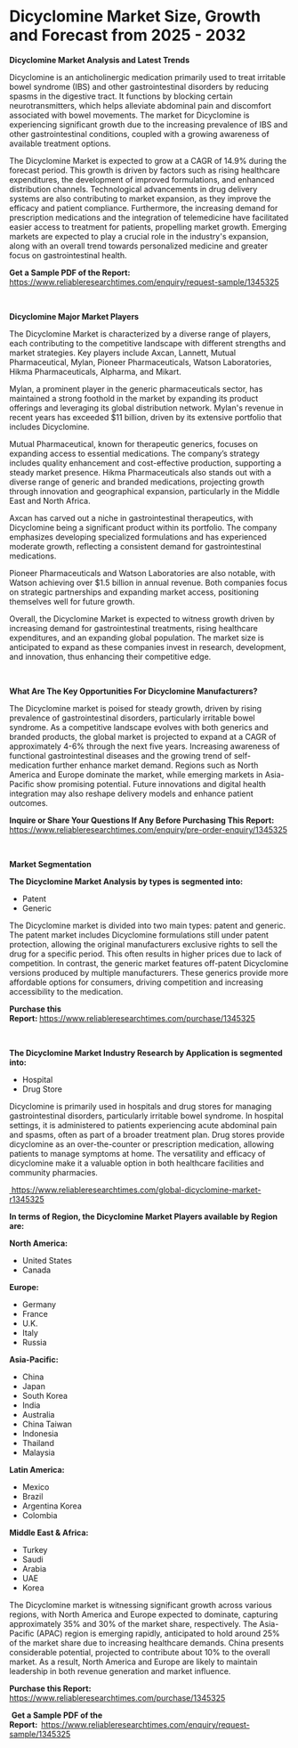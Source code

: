 <p><h1>Dicyclomine Market Size, Growth and Forecast from 2025 - 2032</h1></p><p><strong>Dicyclomine Market Analysis and Latest Trends</strong></p>
<p><p>Dicyclomine is an anticholinergic medication primarily used to treat irritable bowel syndrome (IBS) and other gastrointestinal disorders by reducing spasms in the digestive tract. It functions by blocking certain neurotransmitters, which helps alleviate abdominal pain and discomfort associated with bowel movements. The market for Dicyclomine is experiencing significant growth due to the increasing prevalence of IBS and other gastrointestinal conditions, coupled with a growing awareness of available treatment options.</p><p>The Dicyclomine Market is expected to grow at a CAGR of 14.9% during the forecast period. This growth is driven by factors such as rising healthcare expenditures, the development of improved formulations, and enhanced distribution channels. Technological advancements in drug delivery systems are also contributing to market expansion, as they improve the efficacy and patient compliance. Furthermore, the increasing demand for prescription medications and the integration of telemedicine have facilitated easier access to treatment for patients, propelling market growth. Emerging markets are expected to play a crucial role in the industry's expansion, along with an overall trend towards personalized medicine and greater focus on gastrointestinal health.</p></p>
<p><strong>Get a Sample PDF of the Report:&nbsp;</strong> <a href="https://www.reliableresearchtimes.com/enquiry/request-sample/1345325?utm_campaign=3366&utm_medium=2&utm_source=Github&utm_content=ia&utm_term=19042025&utm_id=dicyclomine">https://www.reliableresearchtimes.com/enquiry/request-sample/1345325</a></p>
<p>&nbsp;</p>
<p><strong>Dicyclomine Major Market Players</strong></p>
<p><p>The Dicyclomine Market is characterized by a diverse range of players, each contributing to the competitive landscape with different strengths and market strategies. Key players include Axcan, Lannett, Mutual Pharmaceutical, Mylan, Pioneer Pharmaceuticals, Watson Laboratories, Hikma Pharmaceuticals, Alpharma, and Mikart.</p><p>Mylan, a prominent player in the generic pharmaceuticals sector, has maintained a strong foothold in the market by expanding its product offerings and leveraging its global distribution network. Mylan's revenue in recent years has exceeded $11 billion, driven by its extensive portfolio that includes Dicyclomine.</p><p>Mutual Pharmaceutical, known for therapeutic generics, focuses on expanding access to essential medications. The company’s strategy includes quality enhancement and cost-effective production, supporting a steady market presence. Hikma Pharmaceuticals also stands out with a diverse range of generic and branded medications, projecting growth through innovation and geographical expansion, particularly in the Middle East and North Africa.</p><p>Axcan has carved out a niche in gastrointestinal therapeutics, with Dicyclomine being a significant product within its portfolio. The company emphasizes developing specialized formulations and has experienced moderate growth, reflecting a consistent demand for gastrointestinal medications.</p><p>Pioneer Pharmaceuticals and Watson Laboratories are also notable, with Watson achieving over $1.5 billion in annual revenue. Both companies focus on strategic partnerships and expanding market access, positioning themselves well for future growth.</p><p>Overall, the Dicyclomine Market is expected to witness growth driven by increasing demand for gastrointestinal treatments, rising healthcare expenditures, and an expanding global population. The market size is anticipated to expand as these companies invest in research, development, and innovation, thus enhancing their competitive edge.</p></p>
<p>&nbsp;</p>
<p><strong>What Are The Key Opportunities For Dicyclomine Manufacturers?</strong></p>
<p><p>The Dicyclomine market is poised for steady growth, driven by rising prevalence of gastrointestinal disorders, particularly irritable bowel syndrome. As a competitive landscape evolves with both generics and branded products, the global market is projected to expand at a CAGR of approximately 4-6% through the next five years. Increasing awareness of functional gastrointestinal diseases and the growing trend of self-medication further enhance market demand. Regions such as North America and Europe dominate the market, while emerging markets in Asia-Pacific show promising potential. Future innovations and digital health integration may also reshape delivery models and enhance patient outcomes.</p></p>
<p><strong>Inquire or Share Your Questions If Any Before Purchasing This Report:</strong> <a href="https://www.reliableresearchtimes.com/enquiry/pre-order-enquiry/1345325?utm_campaign=3366&utm_medium=2&utm_source=Github&utm_content=ia&utm_term=19042025&utm_id=dicyclomine">https://www.reliableresearchtimes.com/enquiry/pre-order-enquiry/1345325</a></p>
<p>&nbsp;</p>
<p><strong>Market Segmentation</strong></p>
<p><strong>The Dicyclomine Market Analysis by types is segmented into:</strong></p>
<p><ul><li>Patent</li><li>Generic</li></ul></p>
<p><p>The Dicyclomine market is divided into two main types: patent and generic. The patent market includes Dicyclomine formulations still under patent protection, allowing the original manufacturers exclusive rights to sell the drug for a specific period. This often results in higher prices due to lack of competition. In contrast, the generic market features off-patent Dicyclomine versions produced by multiple manufacturers. These generics provide more affordable options for consumers, driving competition and increasing accessibility to the medication.</p></p>
<p><strong>Purchase this Report:&nbsp;</strong><a href="https://www.reliableresearchtimes.com/purchase/1345325?utm_campaign=3366&utm_medium=2&utm_source=Github&utm_content=ia&utm_term=19042025&utm_id=dicyclomine">https://www.reliableresearchtimes.com/purchase/1345325</a></p>
<p>&nbsp;</p>
<p><strong>The Dicyclomine Market Industry Research by Application is segmented into:</strong></p>
<p><ul><li>Hospital</li><li>Drug Store</li></ul></p>
<p><p>Dicyclomine is primarily used in hospitals and drug stores for managing gastrointestinal disorders, particularly irritable bowel syndrome. In hospital settings, it is administered to patients experiencing acute abdominal pain and spasms, often as part of a broader treatment plan. Drug stores provide dicyclomine as an over-the-counter or prescription medication, allowing patients to manage symptoms at home. The versatility and efficacy of dicyclomine make it a valuable option in both healthcare facilities and community pharmacies.</p></p>
<p><a href="https://www.reliableresearchtimes.com/global-dicyclomine-market-r1345325?utm_campaign=3366&utm_medium=2&utm_source=Github&utm_content=ia&utm_term=19042025&utm_id=dicyclomine">&nbsp;https://www.reliableresearchtimes.com/global-dicyclomine-market-r1345325</a></p>
<p><strong>In terms of Region, the Dicyclomine Market Players available by Region are:</strong></p>
<p>
    <p> <strong> North America: </strong>
        <ul>
            <li>United States</li>
            <li>Canada</li>
        </ul>
        </p> 
    <p> <strong> Europe: </strong>
        <ul>
            <li>Germany</li>
            <li>France</li>
            <li>U.K.</li>
            <li>Italy</li>
            <li>Russia</li>
        </ul>
        </p> 
    <p> <strong> Asia-Pacific: </strong>
        <ul>
            <li>China</li>
            <li>Japan</li>
            <li>South Korea</li>
            <li>India</li>
            <li>Australia</li>
            <li>China Taiwan</li>
            <li>Indonesia</li>
            <li>Thailand</li>
            <li>Malaysia</li>
        </ul>
        </p> 
    <p> <strong> Latin America: </strong>
        <ul>
            <li>Mexico</li>
            <li>Brazil</li>
            <li>Argentina Korea</li>
            <li>Colombia</li>
        </ul>
        </p> 
    <p> <strong> Middle East & Africa: </strong>
        <ul>
            <li>Turkey</li>
            <li>Saudi</li>
            <li>Arabia</li>
            <li>UAE</li>
            <li>Korea</li>
        </ul>
    </p>
    </p>
<p><p>The Dicyclomine market is witnessing significant growth across various regions, with North America and Europe expected to dominate, capturing approximately 35% and 30% of the market share, respectively. The Asia-Pacific (APAC) region is emerging rapidly, anticipated to hold around 25% of the market share due to increasing healthcare demands. China presents considerable potential, projected to contribute about 10% to the overall market. As a result, North America and Europe are likely to maintain leadership in both revenue generation and market influence.</p></p>
<p><strong>Purchase this Report: </strong><a href="https://www.reliableresearchtimes.com/purchase/1345325?utm_campaign=3366&utm_medium=2&utm_source=Github&utm_content=ia&utm_term=19042025&utm_id=dicyclomine">https://www.reliableresearchtimes.com/purchase/1345325</a></p>
<p>&nbsp;<strong>Get a Sample PDF of the Report:&nbsp;&nbsp;</strong><a href="https://www.reliableresearchtimes.com/enquiry/request-sample/1345325?utm_campaign=3366&utm_medium=2&utm_source=Github&utm_content=ia&utm_term=19042025&utm_id=dicyclomine">https://www.reliableresearchtimes.com/enquiry/request-sample/1345325</a></p>
<p><strong></strong></p>
<p><p></p><p></p><p></p></p>